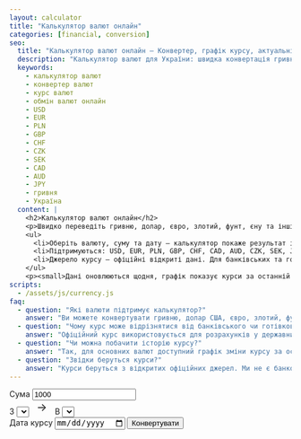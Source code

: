```yaml
---
layout: calculator
title: "Калькулятор валют онлайн"
categories: [financial, conversion]
seo:
  title: "Калькулятор валют онлайн — Конвертер, графік курсу, актуальні розрахунки | kalkulator.com.ua"
  description: "Калькулятор валют для України: швидка конвертація гривні, долара, євро, злотого, фунта та інших валют. Оперативний розрахунок, історія і графік курсу, офіційні джерела."
  keywords:
    - калькулятор валют
    - конвертер валют
    - курс валют
    - обмін валют онлайн
    - USD
    - EUR
    - PLN
    - GBP
    - CHF
    - CZK
    - SEK
    - CAD
    - AUD
    - JPY
    - гривня
    - Україна
  content: |
    <h2>Калькулятор валют онлайн</h2>
    <p>Швидко переведіть гривню, долар, євро, злотий, фунт, єну та інші популярні валюти онлайн. Калькулятор розраховує суму автоматично та показує графік зміни курсу за останній місяць.</p>
    <ul>
      <li>Оберіть валюту, суму та дату — калькулятор покаже результат і динаміку курсу.</li>
      <li>Підтримуються: USD, EUR, PLN, GBP, CHF, CAD, AUD, CZK, SEK, JPY.</li>
      <li>Джерело курсу — офіційні відкриті дані. Для банківських та готівкових операцій використовуйте курс свого банку.</li>
    </ul>
    <p><small>Дані оновлюються щодня, графік показує курси за останній місяць.</small></p>
scripts:
  - /assets/js/currency.js
faq:
  - question: "Які валюти підтримує калькулятор?"
    answer: "Ви можете конвертувати гривню, долар США, євро, злотий, фунт стерлінгів, франк, долар Канади, Австралії, чеську та шведську крони, японську єну."
  - question: "Чому курс може відрізнятися від банківського чи готівкового?"
    answer: "Офіційний курс використовується для розрахунків у державних органах, але банки та обмінники можуть встановлювати свої курси."
  - question: "Чи можна побачити історію курсу?"
    answer: "Так, для основних валют доступний графік зміни курсу за останні 30 днів."
  - question: "Звідки беруться курси?"
    answer: "Курси беруться з відкритих офіційних джерел. Ми не є банком і не здійснюємо фінансових операцій."
---
```


<form id="currency-form" autocomplete="off">
  <label>
    Сума
    <input type="number" id="currency-amount" min="0" step="any" value="1000" required>
  </label>
  <div style="display:flex; gap:1em; align-items:end;">
    <label>
      З
      <select id="currency-from" required></select>
    </label>
    <span style="font-size:1.4em; margin-bottom:0.3em;">→</span>
    <label>
      В
      <select id="currency-to" required></select>
    </label>
  </div>
  <label>
    Дата курсу
    <input type="date" id="currency-date" max="{{ 'now' | date: '%Y-%m-%d' }}">
  </label>
  <button type="submit">Конвертувати</button>
</form>
<div id="currency-result" class="result" style="margin-top:1.5em;"></div>

<div id="currency-chart-block" style="margin-top:2em; display:none;">
  <h3 style="margin-bottom:0.7em;">Графік зміни курсу</h3>
  <canvas id="currency-chart" width="100%" height="320"></canvas>
</div>

